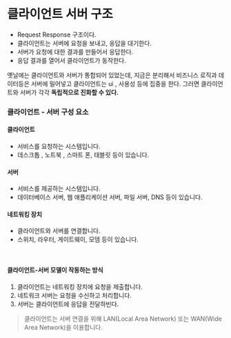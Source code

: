 # 클라이언트 서버 구조
- Request Response 구조이다.
- 클라이언트는 서버에 요청을 보내고, 응답을 대기한다.
- 서버가 요청에 대한 결과를 만들어서 응답한다.
- 응답 결과를 열어서 클라이언트가 동작한다.

옛날에는 클라이언트와 서버가 통합되어 있었는데, 지금은 분리해서 비즈니스 로직과 데이터등은 서버에 밀어넣고 클라이언트는 ui , 사용성 등에 집중을 한다. 그러면 클라이언트와 서버가 각각 **독립적으로 진화할 수 있다.**

### 클라이언트 - 서버 구성 요소

#### 클라이언트
- 서비스를 요청하는 시스템입니다. 
- 데스크톱 , 노트북 , 스마트 폰, 태블릿 등이 있습니다.

#### 서버
- 서비스를 제공하는 시스템입니다. 
- 데이터베이스 서버, 웹 애플리케이션 서버, 파일 서버, DNS 등이 있습니다.

#### 네트워킹 장치
- 클라이언트와 서버를 연결합니다.
- 스위치, 라우터, 게이트웨이, 모뎀 등이 있습니다.

<br>

#### 클라이언트-서버 모델이 작동하는 방식
1. 클라이언트는 네트워킹 장치에 요청을 제출합니다.
2. 네트워크 서버는 요청을 수신하고 처리합니다.
3. 서버는 클라이언트에 응답을 전달하빈다.

> 클라이언트는 서버 연결을 위해 LAN(Local Area Network) 또는 WAN(Wide Area Network)을 이용합니다.